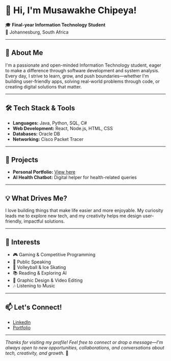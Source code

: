 # 👋 Hi, I'm Musawakhe Chipeya!

🎓 **Final-year Information Technology Student**  
📍 Johannesburg, South Africa

---

## 🚀 About Me

I'm a passionate and open-minded Information Technology student, eager to make a difference through software development and system analysis. Every day, I strive to learn, grow, and push boundaries—whether I'm building user-friendly apps, solving real-world problems through code, or creating digital solutions that matter.

---

## 🛠️ Tech Stack & Tools

- **Languages:** Java, Python, SQL, C#
- **Web Development:** React, Node.js, HTML, CSS
- **Databases:** Oracle DB
- **Networking:** Cisco Packet Tracer

---

## 🌟 Projects

- **Personal Portfolio:** [View here](https://za.linkedin.com/in/musawakhe-chipeya-911781308)
- **AI Health Chatbot:** Digital helper for health-related queries

---

## 💡 What Drives Me?

I love building things that make life easier and more enjoyable. My curiosity leads me to explore new tech, and my creativity helps me design user-friendly, impactful solutions.

---

## 🎯 Interests

- 🎮 Gaming & Competitive Programming  
- 📢 Public Speaking  
- 🏐 Volleyball & Ice Skating  
- 📚 Reading & Exploring AI   
- 🎨 Graphic Design & Video Editing  
- 🎶 Listening to Music

---

## 📫 Let's Connect!

- [LinkedIn](https://za.linkedin.com/in/musawakhe-chipeya-911781308)
- [Portfolio](https://za.linkedin.com/in/musawakhe-chipeya-911781308)

---

_Thanks for visiting my profile! Feel free to connect or drop a message—I'm always open to new opportunities, collaborations, and conversations about tech, creativity, and growth._ 🚀
